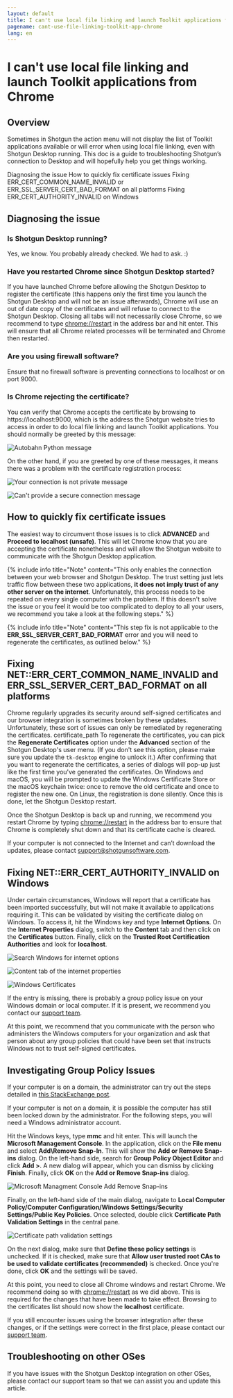 ```yaml
---
layout: default
title: I can't use local file linking and launch Toolkit applications from Chrome
pagename: cant-use-file-linking-toolkit-app-chrome 
lang: en
---
```


# I can't use local file linking and launch Toolkit applications from Chrome

## Overview

Sometimes in Shotgun the action menu will not display the list of Toolkit applications available or will error when using local file linking, even with Shotgun Desktop running.  This doc is a guide to troubleshooting Shotgun’s connection to Desktop and will hopefully help you get things working.

Diagnosing the issue
How to quickly fix certificate issues
Fixing ERR_CERT_COMMON_NAME_INVALID or ERR_SSL_SERVER_CERT_BAD_FORMAT on all platforms
Fixing ERR_CERT_AUTHORITY_INVALID on Windows

## Diagnosing the issue

### Is Shotgun Desktop running?

Yes, we know. You probably already checked. We had to ask. :)

### Have you restarted Chrome since Shotgun Desktop started?

If you have launched Chrome before allowing the Shotgun Desktop to register the certificate (this happens only the first time you launch the Shotgun Desktop and will not be an issue afterwards), Chrome will use an out of date copy of the certificates and will refuse to connect to the Shotgun Desktop. Closing all tabs will not necessarily close Chrome, so we recommend to type [chrome://restart](chrome://restart/) in the address bar and hit enter. This will ensure that all Chrome related processes will be terminated and Chrome then restarted.

### Are you using firewall software?

Ensure that no firewall software is preventing connections to localhost or on port 9000.

### Is Chrome rejecting the certificate?

You can verify that Chrome accepts the certificate by browsing to https://localhost:9000, which is the address the Shotgun website tries to access in order to do local file linking and launch Toolkit applications. You should normally be greeted by this message:

![Autobahn Python message](images/autobahn-python.png)

On the other hand, if you are greeted by one of these messages, it means there was a problem with the certificate registration process: 

![Your connection is not private message](images/your-connection-is-not-private-chrome.png)

![Can't provide a secure connection message](images/cant-provide-sceure-connection-chrome.png)

## How to quickly fix certificate issues

The easiest way to circumvent those issues is to click **ADVANCED** and **Proceed to localhost (unsafe)**. This will let Chrome know that you are accepting the certificate nonetheless and will allow the Shotgun website to communicate with the Shotgun Desktop application. 

{% include info title="Note" content="This only enables the connection between your web browser and Shotgun Desktop. The trust setting just lets traffic flow between these two applications, **it does not imply trust of any other server on the internet**. Unfortunately, this process needs to be repeated on every single computer with the problem. If this doesn't solve the issue or you feel it would be too complicated to deploy to all your users, we recommend you take a look at the following steps." %}

{% include info title="Note" content="This step fix is not applicable to the **ERR_SSL_SERVER_CERT_BAD_FORMAT** error and you will need to regenerate the certificates, as outlined below." %}

## Fixing NET::ERR_CERT_COMMON_NAME_INVALID and ERR_SSL_SERVER_CERT_BAD_FORMAT on all platforms

Chrome regularly upgrades its security around self-signed certificates and our browser integration is sometimes broken by these updates. Unfortunately, these sort of issues can only be remediated by regenerating the certificates.
certificate_path
To regenerate the certificates, you can pick the **Regenerate Certificates** option under the **Advanced** section of the Shotgun Desktop's user menu. (If you don't see this option, please make sure you update the `tk-desktop` engine to unlock it.) After confirming that you want to regenerate the certificates, a series of dialogs will pop-up just like the first time you've generated the certificates. On Windows and macOS, you will be prompted to update the Windows Certificate Store or the macOS keychain twice: once to remove the old certificate and once to register the new one. On Linux, the registration is done silently. Once this is done, let the Shotgun Desktop restart.

Once the Shotgun Desktop is back up and running, we recommend you restart Chrome by typing [chrome://restart](chrome://restart/) in the address bar to ensure that Chrome is completely shut down and that its certificate cache is cleared.

If your computer is not connected to the Internet and can’t download the updates, please contact support@shotgunsoftware.com.

## Fixing NET::ERR_CERT_AUTHORITY_INVALID on Windows

Under certain circumstances, Windows will report that a certificate has been imported successfully, but will not make it available to applications requiring it. This can be validated by visiting the certificate dialog on Windows. To access it, hit the Windows key and type **Internet Options**. On the **Internet Properties** dialog, switch to the **Content** tab and then click on the **Certificates** button. Finally, click on the **Trusted Root Certification Authorities** and look for **localhost**.

![Search Windows for internet options](images/windows-search-internet-options.png)

![Content tab of the internet properties](images/windows-internet-properties.png)

![Windows Certificates](images/windows-certificates.png)

If the entry is missing, there is probably a group policy issue on your Windows domain or local computer. If it is present, we recommend you contact our [support team](support@shotgunsoftware.com).

At this point, we recommend that you communicate with the person who administers the Windows computers for your organization and ask that person about any group policies that could have been set that instructs Windows not to trust self-signed certificates.

## Investigating Group Policy Issues

If your computer is on a domain, the administrator can try out the steps detailed in [this StackExchange post](https://superuser.com/questions/145394/windows-7-will-not-install-a-root-certificate/642812#642812).

If your computer is not on a domain, it is possible the computer has still been locked down by the administrator. For the following steps, you will need a Windows administrator account.

Hit the Windows keys, type **mmc** and hit enter. This will launch the **Microsoft Management Console**. In the application, click on the **File menu** and select **Add\Remove Snap-In**. This will show the **Add or Remove Snap-ins** dialog. On the left-hand side, search for **Group Policy Object Editor** and click **Add >**. A new dialog will appear, which you can dismiss by clicking **Finish**. Finally, click **OK** on the **Add or Remove Snap-ins** dialog.

![Microsoft Managment Console Add Remove Snap-ins](images/microsoft-management-console.png)

Finally, on the left-hand side of the main dialog, navigate to **Local Computer Policy/Computer Configuration/Windows Settings/Security Settings/Public Key Policies**. Once selected, double click **Certificate Path Validation Settings** in the central pane.

![Certificate path validation settings](images/certificate-path-valiation-settings.png)

On the next dialog, make sure that **Define these policy settings** is unchecked. If it is checked, make sure that **Allow user trusted root CAs to be used to validate certificates (recommended)** is checked. Once you're done, click **OK** and the settings will be saved.

At this point, you need to close all Chrome windows and restart Chrome. We recommend doing so with [chrome://restart](chrome://restart) as we did above. This is required for the changes that have been made to take effect. Browsing to the certificates list should now show the **localhost** certificate.

If you still encounter issues using the browser integration after these changes, or if the settings were correct in the first place, please contact our [support team](support@shotgunsoftware.com).

## Troubleshooting on other OSes

If you have issues with the Shotgun Desktop integration on other OSes, please contact our support team so that we can assist you and update this article.
